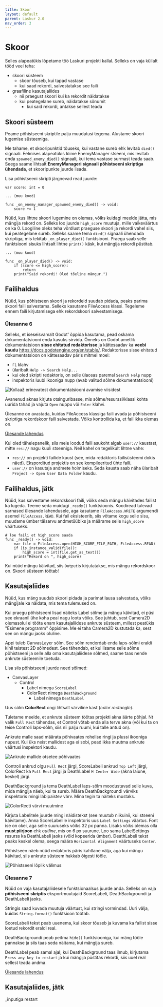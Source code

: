 ```yaml
---
title: Skoor
layout: default
parent: Laskur 2.0
nav_order: 3
---
```


# Skoor

Selles alapeatükis lõpetame töö Laskuri projekti kallal. Selleks on vaja küllalt tööd veel teha:

-	skoori süsteem
	-	skoor tõuseb, kui tapad vastase
	-	kui saad rekordi, salvestatakse see faili
-	graafiline kasutajaliides
	-	nii praegust skoori kui ka rekordit näidatakse
	-	kui peategelane sureb, näidatakse sõnumit
		-	kui said rekordi, antakse sellest teada

## Skoori süsteem

Peame põhistseeni skriptile palju muudatusi tegema. Alustame skoori lugemise süsteemiga.

Me tahame, et skooripunktid tõuseks, kui vastane sureb ehk levitab `died()` signaali. Eelmises alapeatükis lõime EnemyManager stseeni, mis levitab enda `spawned_enemy_died()` signaali, kui tema vastase surmast teada saab. Seega saame lihtsalt **EnemyManageri signaali põhistseeni skriptiga ühendada**, et skooripunkte juurde lisada.

Lisa põhistseeni skripti järgnevad read juurde:

```gdscript
var score: int = 0

... (muu kood)

func _on_enemy_manager_spawned_enemy_died() -> void:
	score += 1
```

Nüüd, kus lihtne skoori lugemine on olemas, võiks kuidagi meelde jätta, mis mängija rekord on. Selleks loo juurde `high_score` muutuja, mille vaikeväärtus on ka 0. Loogiline oleks teha võrdlust praeguse skoori ja rekordi vahel siis, kui peategelane sureb. Selleks saame tema `died()` signaali ühendada skriptiga, mis tekitab `_on_player_died()` funktsiooni. Praegu saab selle funktsiooni sisuks lihtsalt lihtne `print()` käsk, kui mängija rekordi püstitab.

```gdscript
... (muu kood)

func _on_player_died() -> void:
	if (score <= high_score):
		return
	print("Said rekordi! Oled tõeline mängur.")
```

## Failihaldus

Nüüd, kus põhistseen skoori ja rekordeid suudab pidada, peaks parima skoori faili salvestama. Selleks kasutame FileAccess klassi. Tegeleme ennem faili kirjutamisega ehk rekordskoori salvestamisega.

### Ülesanne 6

Selleks, et iseseisvamalt Godot' õppida kasutama, pead oskama dokumentatsiooni enda kasuks sirvida. Õnneks on Godot ametlik dokumentatsioon **sisse ehitatud redaktorisse** ja kättesaadav ka **veebi kaudu** <https://docs.godotengine.org/en/stable/>. Redaktorisse sisse ehitatud dokumentatsioon on kättesaadav päris mitmel moel:

-	`F1` klahv
-	ülaribalt `Help -> Search Help...`
-	kui oled skripti redaktoris, on selle ülaosas paremal `Search Help` nupp
-	inspektoris luubi ikooniga nupp (avab valitud sõlme dokumentatsiooni)

![Kollaaž erinevatest dokumentatsiooni avamise viisidest](./pildid/skoor/dokumentatsiooni-avamise-viisid.png)

Avanenud aknas kirjuta otsinguribasse, mis sõlme/resurssi/klassi kohta uurida tahad ja vajuta `Open` nuppu või `Enter` klahvi.

Ülesanne on avastada, kuidas FileAccess klassiga faili avada ja põhistseeni skriptiga rekordskoor faili salvestada. Võiks kontrollida ka, et fail ikka olemas on.

[Ülesande lahendus](../lahendused/ulesanne-6)

Kui oled tähelepanelik, siis meie loodud faili asukoht algab `user://` kaustast, mitte `res://` nagu kuuli stseeniga. Neil kahel on tegelikult lihtne vahe:

-	`res://` on projekti failide kaust (see, mida redaktoris failisüsteemi dokis näed). Eksporditud projektis on see kompileeritud ühte faili.
-	`user://` on kasutaja andmete hoimiseks. Seda kausta saab näha ülaribalt `Project -> Open User Data Folder` kaudu.

## Failihaldus, jätk

Nüüd, kus salvestame rekordskoori faili, võiks seda mängu käivitades failist ka lugeda. Teeme seda muidugi `_ready()` funktsioonis. Koodiread tulevad sarnased ülesande lahendusele, aga kasutame `FileAccess.WRITE` argumendi asemel `FileAccess.READ`. Kui fail eksisteerib, siis võtame kogu selle sisu, muudame ümber täisarvu andmetüübiks ja määrame selle `high_score` väärtuseks.

```gdscript
# loe faili et high_score saada
func _ready() -> void:
	var file = FileAccess.open(HIGH_SCORE_FILE_PATH, FileAccess.READ)
	if (is_instance_valid(file)):
		high_score = int(file.get_as_text())
	print("Rekord on ", high_score)
```

Kui nüüd mängu käivitad, siis `Output`is kirjutatakse, mis mängu rekordskoor on. Skoori süsteem töötab!

## Kasutajaliides

Nüüd, kus mäng suudab skoori pidada ja parimat lausa salvestada, võiks mängijale ka näidata, mis tema tulemused on.

Kui praegu põhistseeni lisad näiteks Label sõlme ja mängu käivitad, ei püsi see ekraanil ühe koha peal nagu loota võiks. See juhtub, sest Camera2D olemasolul ei tööta enam kasutajaliidese ankrute süsteem, millest peatükis "Esimene programm" õppisime. Me ei taha Camera2D kustutada ka, sest see on mängu jaoks oluline.

Appi tuleb CanvasLayer sõlm. See sõlm renderdab enda laps-sõlmi eraldi kihil teistest 2D sõlmedest. See tähendab, et kui lisame selle sõlme põhistseeni ja selle alla oma kasutajaliidese sõlmed, saame taas nende ankrute süsteemile toetuda.

Lisa siis põhistseeni juurde need sõlmed:

-	CanvasLayer
	-	Control
		-	Label nimega `ScoreLabel`
		-	ColorRect nimega `DeathBackground`
			-	Label nimega `DeathLabel`

Uus sõlm **ColorRect** ongi lihtsalt värviline kast (*color rectangle*).

Tuletame meelde, et ankrute süsteem töötas projekti akna äärte põhjal. Nt valik `Full Rect` tähendas, et Control võtab enda alla terve akna (või kui ta on teise Controli laps-sõlm, siis nii palju ruumi, kui talle antud on).

Ankrute malle saad määrata põhivaates rohelise ringi ja plussi ikooniga nupust. Kui üks neist mallidest aga ei sobi, pead ikka muutma ankrute väärtusi inspektori kaudu.

![Ankrute mallide otsetee põhivaates](./pildid/skoor/ankrute-mallide-otsetee.png)

Controli ankrud olgu `Full Rect` järgi, ScoreLabeli ankrud `Top Left` järgi, ColorRect ka `Full Rect` järgi ja DeathLabel `H Center Wide` (akna laiune, keskel) järgi.

DeathBackground ja tema DeathLabel laps-sõlm moodustavad selle kuva, mida mängija näeb, kui ta sureb. Määra DeathBackgroundi värviks inspektoris mingi läbipaistev värv. Mina tegin ta näiteks mustaks.

![ColorRecti värvi muutmine](./pildid/skoor/colorrect-varv.png)

Kirjuta Labelitele juurde mingi näidistekst (see muutub niikuinii, kui stseeni käivitame). Anna ScoreLabelile inspektoris uus `Label Settings` väärtus. Font ise on okei, aga selle suuruseks võiks 32 px panna. Lisaks võiks olemas olla **must piirjoon** ehk *outline*, mis on 6 px suurune. Loo sama LabelSettings resurss ka DeathLabeli jaoks (võid kopeerida ümber). DeathLabeli tekst peaks keskel olema, seega määra `Horizontal Alignment` väärtuseks `Center`.

Põhistseen näeb nüüd redaktoris päris kahtlane välja, aga kui mängu käivitad, siis ankrute süsteem hakkab õigesti tööle.

![Põhistseeni lõplik välimus](./pildid/skoor/pohistseen.png)

### Ülesanne 7

Nüüd on vaja kasutajaliidesele funktsionaalsus juurde anda. Selleks on vaja **põhistseeni skriptis** eksportmuutujaid ScoreLabeli, DeathBackgroundi ja DeathLabeli jaoks.

Stringis saad kuvada muutuja väärtust, kui stringi vormindad. Uuri välja, kuidas `String.format()` funktsioon töötab.

ScoreLabeli tekst peab uuenema, kui skoor tõuseb ja kuvama ka failist sisse loetud rekordit eraldi real.

DeathBackgroundi peab peitma `hide()` funktsiooniga, kui mäng tööle pannakse ja siis taas seda näitama, kui mängija sureb.

DeathLabel peab samal ajal, kui DeathBackground taas ilmub, kirjutama `Press any key to restart` ja kui mängija püstitas rekordi, siis uuel real sellest teada andma.

[Ülesande lahendus](../lahendused/ulesanne-7)

## Kasutajaliides, jätk

_inputiga restart